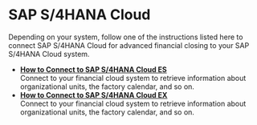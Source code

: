 <!-- loio60448a78a0bf4414a0d7e431d3e1366e -->

# SAP S/4HANA Cloud

Depending on your system, follow one of the instructions listed here to connect SAP S/4HANA Cloud for advanced financial closing to your SAP S/4HANA Cloud system.

-   **[How to Connect to SAP S/4HANA Cloud ES](How_to_Connect_to_SAP_S4HANA_Cloud_ES_90aa5f3.md "Connect to your financial cloud system to retrieve information about organizational units, the factory calendar, and so on.")**  
Connect to your financial cloud system to retrieve information about organizational units, the factory calendar, and so on.
-   **[How to Connect to SAP S/4HANA Cloud EX](How_to_Connect_to_SAP_S4HANA_Cloud_EX_526613a.md "Connect to your financial cloud system to retrieve information about organizational units, the factory calendar, and so on.")**  
Connect to your financial cloud system to retrieve information about organizational units, the factory calendar, and so on.

